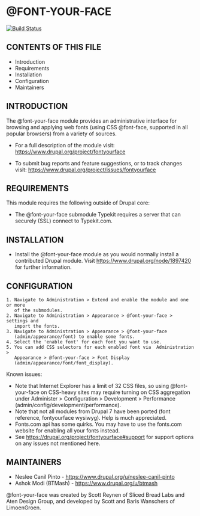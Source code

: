 # @FONT-YOUR-FACE

[![Build Status](https://travis-ci.org/fontyourface/fontyourface.svg?branch=8.x-3.x)](https://travis-ci.org/fontyourface/fontyourface)

CONTENTS OF THIS FILE
---------------------

 * Introduction
 * Requirements
 * Installation
 * Configuration
 * Maintainers


INTRODUCTION
------------

The @font-your-face module provides an administrative interface for browsing and
applying web fonts (using CSS @font-face, supported in all popular browsers)
from a variety of sources.

 * For a full description of the module visit:
   https://www.drupal.org/project/fontyourface

 * To submit bug reports and feature suggestions, or to track changes visit:
   https://www.drupal.org/project/issues/fontyourface


REQUIREMENTS
------------

This module requires the following outside of Drupal core:

  * The @font-your-face submodule Typekit requires a server that can securely
    (SSL) connect to Typekit.com.


INSTALLATION
------------

 * Install the @font-your-face module as you would normally install a
   contributed Drupal module. Visit https://www.drupal.org/node/1897420 for
   further information.


CONFIGURATION
-------------

    1. Navigate to Administration > Extend and enable the module and one or more
       of the submodules.
    2. Navigate to Administration > Appearance > @font-your-face > settings and
       import the fonts.
    3. Navigate to Administration > Appearance > @font-your-face
       (admin/appearance/font) to enable some fonts.
    4. Select the 'enable font' for each font you want to use.
    5. You can add CSS selectors for each enabled font via  Administration >
       Appearance > @font-your-face > Font Display
       (admin/appearance/font/font_display).

Known issues:
 * Note that Internet Explorer has a limit of 32 CSS files, so using
   @font-your-face on CSS-heavy sites may require turning on CSS aggregation
   under Administer > Configuration > Development > Performance
   (admin/config/development/performance).
 * Note that not all modules from Drupal 7 have been ported (font reference,
   fontyourface wysiwyg). Help is much appreciated.
 * Fonts.com api has some quirks. You may have to use the fonts.com website for
   enabling all your fonts instead.
 * See https://drupal.org/project/fontyourface#support for support options on
   any issues not mentioned here.


MAINTAINERS
-----------

 * Neslee Canil Pinto - https://www.drupal.org/u/neslee-canil-pinto
 * Ashok Modi (BTMash) - https://www.drupal.org/u/btmash

@font-your-face was created by Scott Reynen of Sliced Bread Labs and Aten Design
Group, and developed by Scott and Baris Wanschers of LimoenGroen.
